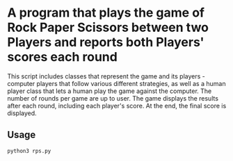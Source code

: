# A program that plays the game of Rock Paper Scissors between two Players and reports both Players' scores each round
This script includes classes that represent the game and its players - 
computer players that follow various different strategies, 
as well as a human player class that lets a human play the game against the computer.
The number of rounds per game are up to user.
The game displays the results after each round, including each player's score. 
At the end, the final score is displayed.

## Usage

```ubuntu/bash
python3 rps.py
```
